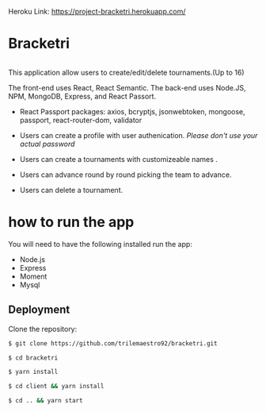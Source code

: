 Heroku Link: https://project-bracketri.herokuapp.com/

# Bracketri
![]()

This application allow users to create/edit/delete tournaments.(Up to 16)

The front-end uses React, React Semantic.
The back-end uses Node.JS, NPM, MongoDB, Express, and React Passort. 
* React Passport packages: axios, bcryptjs, jsonwebtoken, mongoose, passport, react-router-dom, validator  

* Users can create a profile with user authenication. *Please don't use your actual password*
* Users can create a tournaments with customizeable names .
* Users can advance round by round picking the team to advance.
* Users can delete a tournament.

# how to run the app

You will need to have the following installed run the app:

* Node.js
* Express
* Moment
* Mysql

## Deployment

Clone the repository:

``` bash
$ git clone https://github.com/trilemaestro92/bracketri.git
```
``` bash
$ cd bracketri 
```
``` bash
$ yarn install
```
``` bash
$ cd client && yarn install
```
``` bash
$ cd .. && yarn start
```



